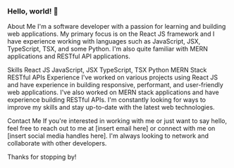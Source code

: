 ### Hello, world! 👋

About Me
I'm a software developer with a passion for learning and building web applications. My primary focus is on the React JS framework and I have experience working with languages such as JavaScript, JSX, TypeScript, TSX, and some Python. I'm also quite familiar with MERN applications and RESTful API applications.

Skills
React JS
JavaScript, JSX
TypeScript, TSX
Python
MERN Stack
RESTful APIs
Experience
I've worked on various projects using React JS and have experience in building responsive, performant, and user-friendly web applications. I've also worked on MERN stack applications and have experience building RESTful APIs. I'm constantly looking for ways to improve my skills and stay up-to-date with the latest web technologies.

Contact Me
If you're interested in working with me or just want to say hello, feel free to reach out to me at [insert email here] or connect with me on [insert social media handles here]. I'm always looking to network and collaborate with other developers.

Thanks for stopping by!
